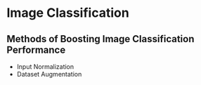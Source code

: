 # Image Classification

## Methods of Boosting Image Classification Performance
- Input Normalization
- Dataset Augmentation
